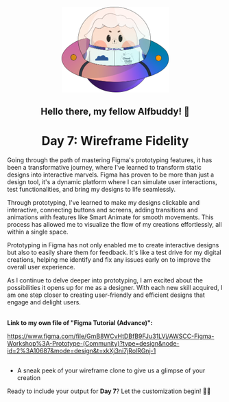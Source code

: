 <p align=center>
<img width="250px" src="../../assets/alf/alf-ufo.png"> <br/>
</p>

#### <h2 align=center>  Hello there, my fellow Alfbuddy! 💖  </h2>

**<h1 align=center> Day 7: Wireframe Fidelity**<br/></h1>

Going through the path of mastering Figma's prototyping features, it has been a transformative journey, where I've learned to transform static designs into interactive marvels. Figma has proven to be more than just a design tool, it's a dynamic platform where I can simulate user interactions, test functionalities, and bring my designs to life seamlessly.

Through prototyping, I've learned to make my designs clickable and interactive, connecting buttons and screens, adding transitions and animations with features like Smart Animate for smooth movements. This process has allowed me to visualize the flow of my creations effortlessly, all within a single space.

Prototyping in Figma has not only enabled me to create interactive designs but also to easily share them for feedback. It's like a test drive for my digital creations, helping me identify and fix any issues early on to improve the overall user experience.

As I continue to delve deeper into prototyping, I am excited about the possibilities it opens up for me as a designer. With each new skill acquired, I am one step closer to creating user-friendly and efficient designs that engage and delight users.

<br/>**Link to my own file of **"Figma Tutorial (Advance)":****

https://www.figma.com/file/GmB8WCvHtDBfB9FJu31LVj/AWSCC-Figma-Workshop%3A-Prototype-(Community)?type=design&node-id=2%3A10687&mode=design&t=xkXj3ni7jRolRGnj-1

##


- A sneak peek of your wireframe clone to give us a glimpse of your creation


Ready to include your output for **Day 7**? Let the customization begin! 🚀✨

<!-- You may now delete and modify the content of this file -->